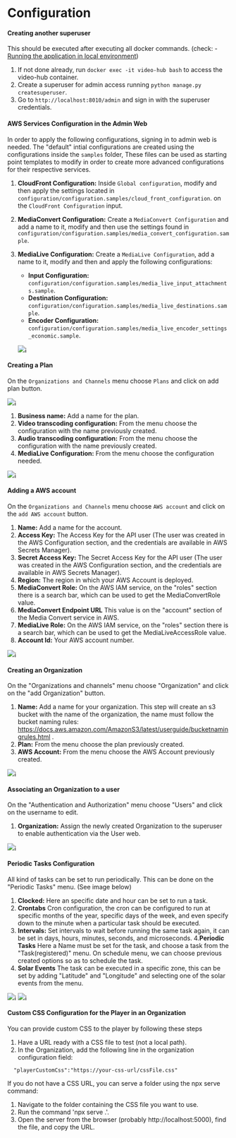 # Configuration

#### Creating another superuser

This should be executed after executing all docker commands. (check: - [Running the application in local environment](#running-the-application-in-local-environment))

1. If not done already, run `docker exec -it video-hub bash` to access the video-hub container.
2. Create a superuser for admin access running `python manage.py createsuperuser`.
3. Go to `http://localhost:8010/admin` and sign in with the superuser credentials.

#### AWS Services Configuration in the Admin Web

In order to apply the following configurations, signing in to admin web is needed.
The "default" intial configurations are created using the configurations inside the `samples` folder, These files can be used as starting point templates to modify in order to create more advanced configurations for their respective services.

1. **CloudFront Configuration:** Inside `Global configuration`, modify and then apply the settings located in `configuration/configuration.samples/cloud_front_configuration`. on the `CloudFront Configuration` input.
2. **MediaConvert Configuration:** Create a `MediaConvert Configuration` and add a name to it, modify and then use the settings found in `configuration/configuration.samples/media_convert_configuration.sample`.
3. **MediaLive Configuration:** Create a `MediaLive Configuration`, add a name to it, modify and then and apply the following configurations:

   - **Input Configuration:** `configuration/configuration.samples/media_live_input_attachments.sample`.
   - **Destination Configuration:** `configuration/configuration.samples/media_live_destinations.sample`.
   - **Encoder Configuration:** `configuration/configuration.samples/media_live_encoder_settings_economic.sample`.

   ![¡](docs/aws-services-configuration.png)

#### Creating a Plan

On the `Organizations and Channels` menu choose `Plans` and click on add plan button.

![¡](docs/orgs-and-channels.png)

1. **Business name:** Add a name for the plan.
2. **Video transcoding configuration:** From the menu choose the configuration with the name previously created.
3. **Audio transcoding configuration:** From the menu choose the configuration with the name previously created.
4. **MediaLive Configuration:** From the menu choose the configuration needed.

![¡](docs/plan.png)

#### Adding a AWS account

On the `Organizations and Channels` menu choose `AWS account` and click on the `add AWS account` button.

1. **Name:** Add a name for the account.
2. **Access Key:** The Access Key for the API user (The user was created in the AWS Configuration section, and the credentials are available in AWS Secrets Manager).
3. **Secret Access Key:** The Secret Access Key for the API user (The user was created in the AWS Configuration section, and the credentials are available in AWS Secrets Manager).
4. **Region:** The region in which your AWS Account is deployed.
5. **MediaConvert Role:** On the AWS IAM service, on the "roles" section there is a search bar, which can be used to get the MediaConvertRole value.
6. **MediaConvert Endpoint URL** This value is on the "account" section of the Media Convert service in AWS.
7. **MediaLive Role:** On the AWS IAM service, on the "roles" section there is a search bar, which can be used to get the MediaLiveAccessRole value.
8. **Account Id:** Your AWS account number.

![¡](docs/aws-account.png)

#### Creating an Organization

On the "Organizations and channels" menu choose "Organization" and click on the "add Organization" button.

1. **Name:** Add a name for your organization. This step will create an s3 bucket with the name of the organization, the name must follow the bucket naming rules: https://docs.aws.amazon.com/AmazonS3/latest/userguide/bucketnamingrules.html .
2. **Plan:** From the menu choose the plan previously created.
3. **AWS Account:** From the menu choose the AWS Account previously created.

![¡](docs/organization.png)

#### Associating an Organization to a user

On the "Authentication and Authorization" menu choose "Users" and click on the username to edit.

1. **Organization:** Assign the newly created Organization to the superuser to enable authentication via the User web.

![¡](docs/auth.png)

#### Periodic Tasks Configuration

All kind of tasks can be set to run periodically. This can be done on the "Periodic Tasks" menu. (See image below)

1. **Clocked:** Here an specific date and hour can be set to run a task.
2. **Crontabs** Cron configuration, the cron can be configured to run at specific months of the year, specific days of the week, and even specify down to the minute when a particular task should be executed.
3. **Intervals:** Set intervals to wait before running the same task again, it can be set in days, hours, minutes, seconds, and microseconds. 4.**Periodic Tasks** Here a Name must be set for the task, and choose a task from the "Task(registered)" menu. On schedule menu, we can choose previous created options so as to schedule the task.
4. **Solar Events** The task can be executed in a specific zone, this can be set by adding "Latitude" and "Longitude" and selecting one of the solar events from the menu.

![¡](docs/periodic-tasks.png)
![¡](docs/tasks.png)

#### Custom CSS Configuration for the Player in an Organization

You can provide custom CSS to the player by following these steps

1. Have a URL ready with a CSS file to test (not a local path).
2. In the Organization, add the following line in the organization configuration field:

```
  "playerCustomCss":"https://your-css-url/cssFile.css"
```

If you do not have a CSS URL, you can serve a folder using the npx serve command:

1. Navigate to the folder containing the CSS file you want to use.
2. Run the command 'npx serve .'.
3. Open the server from the browser (probably http://localhost:5000), find the file, and copy the URL.
